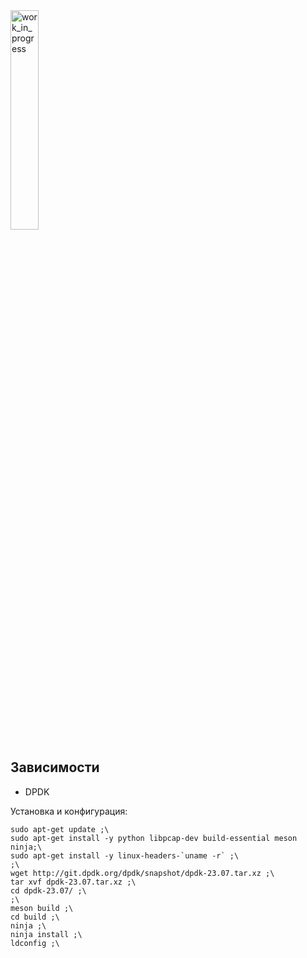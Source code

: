 <img alt="work_in_progress" align="middle" width="30%" src="https://raw.githubusercontent.com/LupanovEvgeniyHTML/LupanovEvgeniyHTML/main/img/work_in_progress.jpg"/> 

## Зависимости

- DPDK

Установка и конфигурация:
```
sudo apt-get update ;\
sudo apt-get install -y python libpcap-dev build-essential meson ninja;\
sudo apt-get install -y linux-headers-`uname -r` ;\
;\
wget http://git.dpdk.org/dpdk/snapshot/dpdk-23.07.tar.xz ;\
tar xvf dpdk-23.07.tar.xz ;\
cd dpdk-23.07/ ;\
;\
meson build ;\
cd build ;\
ninja ;\
ninja install ;\
ldconfig ;\
```
